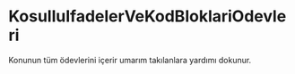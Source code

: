 # KosulluIfadelerVeKodBloklariOdevleri
Konunun tüm ödevlerini içerir umarım takılanlara yardımı dokunur.

